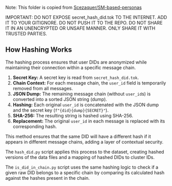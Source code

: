Note: This folder is copied from [Scezaquer/SM-based-personas](https://github.com/Scezaquer/SM-based-personas/tree/master/data_processing/hashing)

IMPORTANT: DO NOT EXPOSE secret_hash_did.tok TO THE INTERNET. ADD IT TO YOUR
GITIGNORE. DO NOT PUSH IT TO THE REPO. DO NOT SHARE IT IN AN UNENCRYPTED OR
UNSAFE MANNER. ONLY SHARE IT WITH TRUSTED PARTIES.

## How Hashing Works

The hashing process ensures that user DIDs are anonymized while maintaining their connection within a specific message chain.

1.  **Secret Key:** A secret key is read from `secret_hash_did.tok`.
2.  **Chain Context:** For each message chain, the `user_id` field is temporarily removed from all messages.
3.  **JSON Dump:** The remaining message chain (without `user_id`s) is converted into a sorted JSON string (dump).
4.  **Hashing:** Each original `user_id` is concatenated with the JSON dump and the secret key (`f"{did}{dump}{SECRET}"`).
5.  **SHA-256:** The resulting string is hashed using SHA-256.
6.  **Replacement:** The original `user_id` in each message is replaced with its corresponding hash.

This method ensures that the same DID will have a different hash if it appears in different message chains, adding a layer of contextual security.

The `hash_did.py` script applies this process to the dataset, creating hashed versions of the data files and a mapping of hashed DIDs to cluster IDs.

The `is_did_in_chain.py` script uses the same hashing logic to check if a given raw DID belongs to a specific chain by comparing its calculated hash against the hashes present in the chain.

